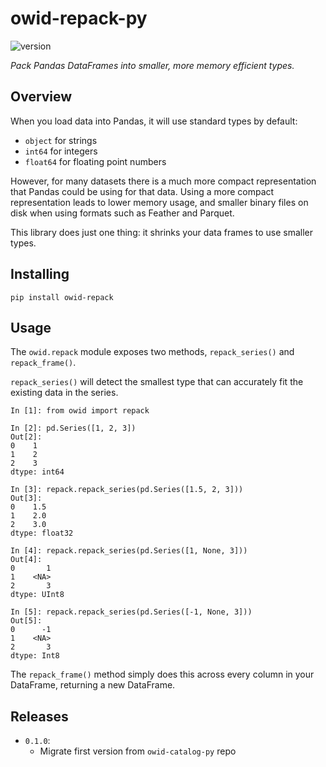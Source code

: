 # owid-repack-py

![version](https://img.shields.io/badge/python-3.7—3.11-blue.svg?&logo=python&logoColor=yellow)

_Pack Pandas DataFrames into smaller, more memory efficient types._

## Overview

When you load data into Pandas, it will use standard types by default:

- `object` for strings
- `int64` for integers
- `float64` for floating point numbers

However, for many datasets there is a much more compact representation that Pandas could be using for that data. Using a more compact representation leads to lower memory usage, and smaller binary files on disk when using formats such as Feather and Parquet.

This library does just one thing: it shrinks your data frames to use smaller types.

## Installing

`pip install owid-repack`

## Usage

The `owid.repack` module exposes two methods, `repack_series()` and `repack_frame()`.

`repack_series()` will detect the smallest type that can accurately fit the existing data in the series.

```ipython
In [1]: from owid import repack

In [2]: pd.Series([1, 2, 3])
Out[2]:
0    1
1    2
2    3
dtype: int64

In [3]: repack.repack_series(pd.Series([1.5, 2, 3]))
Out[3]:
0    1.5
1    2.0
2    3.0
dtype: float32

In [4]: repack.repack_series(pd.Series([1, None, 3]))
Out[4]:
0       1
1    <NA>
2       3
dtype: UInt8

In [5]: repack.repack_series(pd.Series([-1, None, 3]))
Out[5]:
0      -1
1    <NA>
2       3
dtype: Int8
```

The `repack_frame()` method simply does this across every column in your DataFrame, returning a new DataFrame.

## Releases

- `0.1.0`:
  - Migrate first version from `owid-catalog-py` repo
